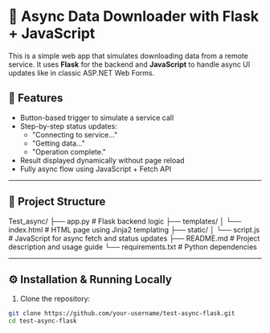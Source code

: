 # 🧠 Async Data Downloader with Flask + JavaScript

This is a simple web app that simulates downloading data from a remote service. It uses **Flask** for the backend and **JavaScript** to handle async UI updates like in classic ASP.NET Web Forms.

## 🚀 Features

- Button-based trigger to simulate a service call
- Step-by-step status updates:
  - "Connecting to service..."
  - "Getting data..."
  - "Operation complete."
- Result displayed dynamically without page reload
- Fully async flow using JavaScript + Fetch API

---

## 📁 Project Structure

Test_async/ ├── app.py # Flask backend logic ├── templates/ │ └── index.html # HTML page using Jinja2 templating ├── static/ │ └── script.js # JavaScript for async fetch and status updates ├── README.md # Project description and usage guide └── requirements.txt # Python dependencies

---

## ⚙️ Installation & Running Locally

1. Clone the repository:

```bash
git clone https://github.com/your-username/test-async-flask.git
cd test-async-flask
